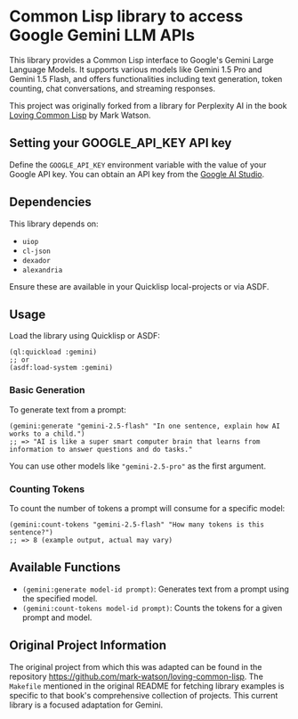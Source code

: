 # Common Lisp library to access Google Gemini LLM APIs

This library provides a Common Lisp interface to Google's Gemini Large Language Models. It supports various models like Gemini 1.5 Pro and Gemini 1.5 Flash, and offers functionalities including text generation, token counting, chat conversations, and streaming responses.

This project was originally forked from a library for Perplexity AI in the book [Loving Common Lisp](https://leanpub.com/lovinglisp) by Mark Watson.

## Setting your GOOGLE_API_KEY API key

Define the `GOOGLE_API_KEY` environment variable with the value of your Google API key. You can obtain an API key from the [Google AI Studio](https://aistudio.google.com/app/apikey).

## Dependencies

This library depends on:
- `uiop`
- `cl-json`
- `dexador`
- `alexandria`


Ensure these are available in your Quicklisp local-projects or via ASDF.

## Usage

Load the library using Quicklisp or ASDF:
```common-lisp
(ql:quickload :gemini)
;; or
(asdf:load-system :gemini)
```

### Basic Generation

To generate text from a prompt:
```common-lisp
(gemini:generate "gemini-2.5-flash" "In one sentence, explain how AI works to a child.")
;; => "AI is like a super smart computer brain that learns from information to answer questions and do tasks."
```
You can use other models like `"gemini-2.5-pro"` as the first argument.

### Counting Tokens

To count the number of tokens a prompt will consume for a specific model:
```common-lisp
(gemini:count-tokens "gemini-2.5-flash" "How many tokens is this sentence?")
;; => 8 (example output, actual may vary)
```

## Available Functions
- `(gemini:generate model-id prompt)`: Generates text from a prompt using the specified model.
- `(gemini:count-tokens model-id prompt)`: Counts the tokens for a given prompt and model.


## Original Project Information

The original project from which this was adapted can be found in the repository https://github.com/mark-watson/loving-common-lisp. The `Makefile` mentioned in the original README for fetching library examples is specific to that book's comprehensive collection of projects. This current library is a focused adaptation for Gemini.
